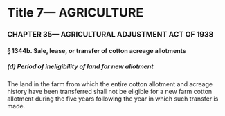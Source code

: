 
# Title 7— AGRICULTURE
### CHAPTER 35— AGRICULTURAL ADJUSTMENT ACT OF 1938
#### § 1344b. Sale, lease, or transfer of cotton acreage allotments
##### (d) Period of ineligibility of land for new allotment

The land in the farm from which the entire cotton allotment and acreage history have been transferred shall not be eligible for a new farm cotton allotment during the five years following the year in which such transfer is made.
